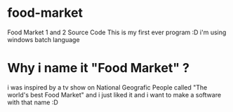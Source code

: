 # food-market
Food Market 1 and 2 Source Code
This is my first ever program :D
i'm using windows batch language

# Why i name it "Food Market" ?
i was inspired by a tv show on National Geografic People called "The world's best Food Market" and i just liked it and i want to make a software with that name :D
